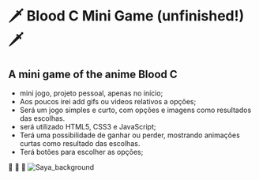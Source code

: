 # 🗡️ Blood C Mini Game (unfinished!) 🗡️ 
## A mini game of the anime Blood C

* mini jogo, projeto pessoal, apenas no início;
* Aos poucos irei add gifs ou videos relativos a opções;
* Será um jogo simples e curto, com opções e imagens como resultados das escolhas.
* será utilizado HTML5, CSS3 e JavaScript;
* Terá uma possibilidade de ganhar ou perder, mostrando animações curtas como resultado das escolhas.
* Terá botões para escolher as opções;

:rocket: :rocket: :rocket:
![Saya_background](https://user-images.githubusercontent.com/82122343/131202211-1d3b057c-2bdd-48c5-871a-830987664cfa.jpg)

